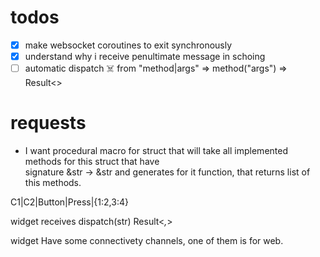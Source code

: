 # todos

- [x] make websocket coroutines to exit synchronously
- [x] understand why i receive penultimate message in schoing
- [ ] automatic dispatch ☠️ from "method|args" => method("args") => Result<>

# requests

- I want procedural macro for struct that will take all implemented methods for this struct that have  
  signature &str -> &str and generates for it function, that returns list of this methods.

C1|C2|Button|Press|{1:2,3:4}

widget receives dispatch(str) Result<_,_>

widget Have some connectivety channels, one of them is for web.

